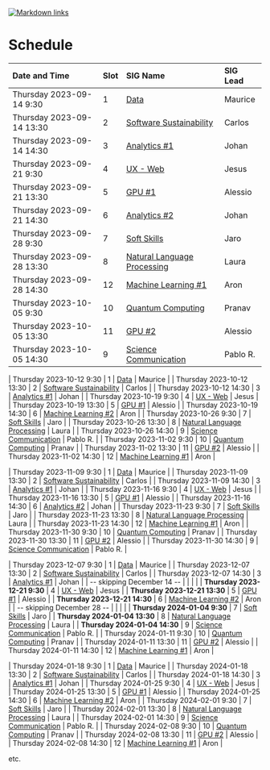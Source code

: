 [![Markdown links](https://github.com/nlesc-sigs/current/actions/workflows/link-checker.yml/badge.svg)](https://github.com/nlesc-sigs/current/actions/workflows/link-checker.yml)

# Schedule

| Date and Time             | Slot | SIG Name                                                      | SIG Lead |
| :--                       | :--  | :--                                                           | :--      |
| Thursday 2023-09-14 9:30  | 1    | [Data](granted/data.md)                                       | Maurice  |
| Thursday 2023-09-14 13:30 | 2    | [Software Sustainability](granted/software-sustainability.md) | Carlos   |
| Thursday 2023-09-14 14:30 | 3    | [Analytics #1](granted/analytics.md)                          | Johan    |
| Thursday 2023-09-21 9:30  | 4    | [UX - Web](granted/ux.md)                                     | Jesus    |
| Thursday 2023-09-21 13:30 | 5    | [GPU #1](granted/gpu.md)                                      | Alessio  |
| Thursday 2023-09-21 14:30 | 6    | [Analytics #2](granted/analytics.md)                          | Johan    |
| Thursday 2023-09-28 9:30  | 7    | [Soft Skills](granted/soft-skills.md)                         | Jaro     |
| Thursday 2023-09-28 13:30 | 8    | [Natural Language Processing](granted/nlp.md)                 | Laura    |
| Thursday 2023-09-28 14:30 | 12   | [Machine Learning #1](granted/machine-learning.md)            | Aron     |
| Thursday 2023-10-05 9:30  | 10   | [Quantum Computing](granted/qc.md)                            | Pranav   |
| Thursday 2023-10-05 13:30 | 11   | [GPU #2](granted/gpu.md)                                      | Alessio  |
| Thursday 2023-10-05 14:30 | 9    | [Science Communication](granted/scicomm.md)                   | Pablo R. |

| Thursday 2023-10-12 9:30  | 1    | [Data](granted/data.md)                                       | Maurice  |
| Thursday 2023-10-12 13:30 | 2    | [Software Sustainability](granted/software-sustainability.md) | Carlos   |
| Thursday 2023-10-12 14:30 | 3    | [Analytics #1](granted/analytics.md)                          | Johan    |
| Thursday 2023-10-19 9:30  | 4    | [UX - Web](granted/ux.md)                                     | Jesus    |
| Thursday 2023-10-19 13:30 | 5    | [GPU #1](granted/gpu.md)                                      | Alessio  |
| Thursday 2023-10-19 14:30 | 6    | [Machine Learning #2](granted/machine-learning.md)            | Aron     |
| Thursday 2023-10-26 9:30  | 7    | [Soft Skills](granted/soft-skills.md)                         | Jaro     |
| Thursday 2023-10-26 13:30 | 8    | [Natural Language Processing](granted/nlp.md)                 | Laura    |
| Thursday 2023-10-26 14:30 | 9    | [Science Communication](granted/scicomm.md)                   | Pablo R. |
| Thursday 2023-11-02 9:30  | 10   | [Quantum Computing](granted/qc.md)                            | Pranav   |
| Thursday 2023-11-02 13:30 | 11   | [GPU #2](granted/gpu.md)                                      | Alessio  |
| Thursday 2023-11-02 14:30 | 12   | [Machine Learning #1](granted/machine-learning.md)            | Aron     |

| Thursday 2023-11-09 9:30  | 1    | [Data](granted/data.md)                                       | Maurice  |
| Thursday 2023-11-09 13:30 | 2    | [Software Sustainability](granted/software-sustainability.md) | Carlos   |
| Thursday 2023-11-09 14:30 | 3    | [Analytics #1](granted/analytics.md)                          | Johan    |
| Thursday 2023-11-16 9:30  | 4    | [UX - Web](granted/ux.md)                                     | Jesus    |
| Thursday 2023-11-16 13:30 | 5    | [GPU #1](granted/gpu.md)                                      | Alessio  |
| Thursday 2023-11-16 14:30 | 6    | [Analytics #2](granted/analytics.md)                          | Johan    |
| Thursday 2023-11-23 9:30  | 7    | [Soft Skills](granted/soft-skills.md)                         | Jaro     |
| Thursday 2023-11-23 13:30 | 8    | [Natural Language Processing](granted/nlp.md)                 | Laura    |
| Thursday 2023-11-23 14:30 | 12   | [Machine Learning #1](granted/machine-learning.md)            | Aron     |
| Thursday 2023-11-30 9:30  | 10   | [Quantum Computing](granted/qc.md)                            | Pranav   |
| Thursday 2023-11-30 13:30 | 11   | [GPU #2](granted/gpu.md)                                      | Alessio  |
| Thursday 2023-11-30 14:30 | 9    | [Science Communication](granted/scicomm.md)                   | Pablo R. |

| Thursday 2023-12-07 9:30  | 1    | [Data](granted/data.md)                                       | Maurice  |
| Thursday 2023-12-07 13:30 | 2    | [Software Sustainability](granted/software-sustainability.md) | Carlos   |
| Thursday 2023-12-07 14:30 | 3    | [Analytics #1](granted/analytics.md)                          | Johan    |
| -- skipping December 14 -- | | | |
| **Thursday 2023-12-21 9:30**  | 4    | [UX - Web](granted/ux.md)                                     | Jesus    |
| **Thursday 2023-12-21 13:30** | 5    | [GPU #1](granted/gpu.md)                                      | Alessio  |
| **Thursday 2023-12-21 14:30** | 6    | [Machine Learning #2](granted/machine-learning.md)            | Aron     |
| -- skipping December 28 -- | | | |
| **Thursday 2024-01-04 9:30**  | 7    | [Soft Skills](granted/soft-skills.md)                         | Jaro     |
| **Thursday 2024-01-04 13:30** | 8    | [Natural Language Processing](granted/nlp.md)                 | Laura    |
| **Thursday 2024-01-04 14:30** | 9    | [Science Communication](granted/scicomm.md)                   | Pablo R. |
| Thursday 2024-01-11 9:30  | 10   | [Quantum Computing](granted/qc.md)                            | Pranav   |
| Thursday 2024-01-11 13:30 | 11   | [GPU #2](granted/gpu.md)                                      | Alessio  |
| Thursday 2024-01-11 14:30 | 12   | [Machine Learning #1](granted/machine-learning.md)            | Aron     |

| Thursday 2024-01-18 9:30  | 1    | [Data](granted/data.md)                                       | Maurice  |
| Thursday 2024-01-18 13:30 | 2    | [Software Sustainability](granted/software-sustainability.md) | Carlos   |
| Thursday 2024-01-18 14:30 | 3    | [Analytics #1](granted/analytics.md)                          | Johan    |
| Thursday 2024-01-25 9:30  | 4    | [UX - Web](granted/ux.md)                                     | Jesus    |
| Thursday 2024-01-25 13:30 | 5    | [GPU #1](granted/gpu.md)                                      | Alessio  |
| Thursday 2024-01-25 14:30 | 6    | [Machine Learning #2](granted/machine-learning.md)            | Aron     |
| Thursday 2024-02-01 9:30  | 7    | [Soft Skills](granted/soft-skills.md)                         | Jaro     |
| Thursday 2024-02-01 13:30 | 8    | [Natural Language Processing](granted/nlp.md)                 | Laura    |
| Thursday 2024-02-01 14:30 | 9    | [Science Communication](granted/scicomm.md)                   | Pablo R. |
| Thursday 2024-02-08 9:30  | 10   | [Quantum Computing](granted/qc.md)                            | Pranav   |
| Thursday 2024-02-08 13:30 | 11   | [GPU #2](granted/gpu.md)                                      | Alessio  |
| Thursday 2024-02-08 14:30 | 12   | [Machine Learning #1](granted/machine-learning.md)            | Aron     |

etc.
